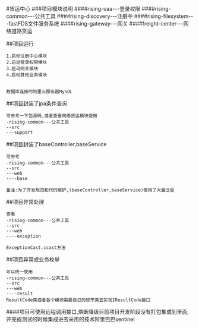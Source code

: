 #货运中心
###项目模块说明
####rising-uaa---登录权限
####rising-common---公共工具
####rising-discovery---注册中
####rising-filesystem---fastFDS文件服务系统
####rising-gateway---网关
####freight-center---网络道路货运


##项目运行
```
1.启动注册中心模块
2.启动登录权限模块
3.启动网关模块
4.启动其他业务模块


数据库连接的阿里云服务器MySQL
```

##项目封装了jpa条件查询
```
可参考一下包源码,或者查看网络货运模块使用
-rising-common---公共工具
--src
---support
```


##项目封装了baseController,baseService
```
可参考 
-rising-common---公共工具
--src
---web
----base

备注:为了开发规范和代码维护,(baseController,baseService)使用了大量泛型
```

##项目异常处理
```
查看
-rising-common---公共工具
--src
---web
----exception

ExceptionCast.ccast方法

```

##项目异常或业务枚举
```
可以统一使用
-rising-common---公共工具
--src
---web
----result
ResultCode类或者各个模块需要自己的枚举类去实现IResultCode接口
```

####项目可使用远程调用接口,熔断降级目前项目开发阶段没有打包集成到里面,开完成测试的时候集成进去采用的技术阿里巴巴sentinel